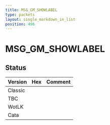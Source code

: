```yaml
---
title: MSG_GM_SHOWLABEL
type: packets
layout: single_markdown_in_list
position: 496
---
```


# MSG_GM_SHOWLABEL

## Status

Version | Hex | Comment
---------- | ---------- | ---------- 
Classic |  |  
TBC |  |  
WotLK |  |  
Cata |  |  
